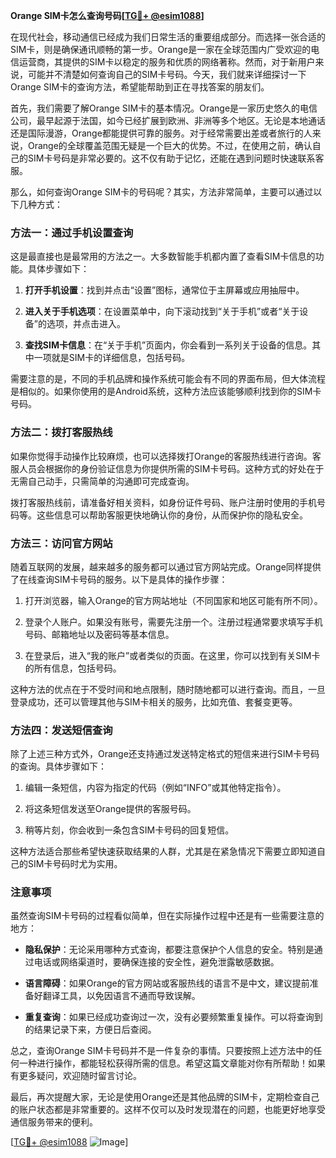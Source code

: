 **Orange SIM卡怎么查询号码[[TG💪+ @esim1088](https://t.me/s/esim1088)]**

在现代社会，移动通信已经成为我们日常生活的重要组成部分。而选择一张合适的SIM卡，则是确保通讯顺畅的第一步。Orange是一家在全球范围内广受欢迎的电信运营商，其提供的SIM卡以稳定的服务和优质的网络著称。然而，对于新用户来说，可能并不清楚如何查询自己的SIM卡号码。今天，我们就来详细探讨一下Orange SIM卡的查询方法，希望能帮助到正在寻找答案的朋友们。

首先，我们需要了解Orange SIM卡的基本情况。Orange是一家历史悠久的电信公司，最早起源于法国，如今已经扩展到欧洲、非洲等多个地区。无论是本地通话还是国际漫游，Orange都能提供可靠的服务。对于经常需要出差或者旅行的人来说，Orange的全球覆盖范围无疑是一个巨大的优势。不过，在使用之前，确认自己的SIM卡号码是非常必要的。这不仅有助于记忆，还能在遇到问题时快速联系客服。

那么，如何查询Orange SIM卡的号码呢？其实，方法非常简单，主要可以通过以下几种方式：

### 方法一：通过手机设置查询

这是最直接也是最常用的方法之一。大多数智能手机都内置了查看SIM卡信息的功能。具体步骤如下：

1. **打开手机设置**：找到并点击“设置”图标，通常位于主屏幕或应用抽屉中。
   
2. **进入关于手机选项**：在设置菜单中，向下滚动找到“关于手机”或者“关于设备”的选项，并点击进入。

3. **查找SIM卡信息**：在“关于手机”页面内，你会看到一系列关于设备的信息。其中一项就是SIM卡的详细信息，包括号码。

需要注意的是，不同的手机品牌和操作系统可能会有不同的界面布局，但大体流程是相似的。如果你使用的是Android系统，这种方法应该能够顺利找到你的SIM卡号码。

### 方法二：拨打客服热线

如果你觉得手动操作比较麻烦，也可以选择拨打Orange的客服热线进行咨询。客服人员会根据你的身份验证信息为你提供所需的SIM卡号码。这种方式的好处在于无需自己动手，只需简单的沟通即可完成查询。

拨打客服热线前，请准备好相关资料，如身份证件号码、账户注册时使用的手机号码等。这些信息可以帮助客服更快地确认你的身份，从而保护你的隐私安全。

### 方法三：访问官方网站

随着互联网的发展，越来越多的服务都可以通过官方网站完成。Orange同样提供了在线查询SIM卡号码的服务。以下是具体的操作步骤：

1. 打开浏览器，输入Orange的官方网站地址（不同国家和地区可能有所不同）。

2. 登录个人账户。如果没有账号，需要先注册一个。注册过程通常要求填写手机号码、邮箱地址以及密码等基本信息。

3. 在登录后，进入“我的账户”或者类似的页面。在这里，你可以找到有关SIM卡的所有信息，包括号码。

这种方法的优点在于不受时间和地点限制，随时随地都可以进行查询。而且，一旦登录成功，还可以管理其他与SIM卡相关的服务，比如充值、套餐变更等。

### 方法四：发送短信查询

除了上述三种方式外，Orange还支持通过发送特定格式的短信来进行SIM卡号码的查询。具体步骤如下：

1. 编辑一条短信，内容为指定的代码（例如“INFO”或其他特定指令）。

2. 将这条短信发送至Orange提供的客服号码。

3. 稍等片刻，你会收到一条包含SIM卡号码的回复短信。

这种方法适合那些希望快速获取结果的人群，尤其是在紧急情况下需要立即知道自己的SIM卡号码时尤为实用。

### 注意事项

虽然查询SIM卡号码的过程看似简单，但在实际操作过程中还是有一些需要注意的地方：

- **隐私保护**：无论采用哪种方式查询，都要注意保护个人信息的安全。特别是通过电话或网络渠道时，要确保连接的安全性，避免泄露敏感数据。
  
- **语言障碍**：如果Orange的官方网站或客服热线的语言不是中文，建议提前准备好翻译工具，以免因语言不通而导致误解。

- **重复查询**：如果已经成功查询过一次，没有必要频繁重复操作。可以将查询到的结果记录下来，方便日后查阅。

总之，查询Orange SIM卡号码并不是一件复杂的事情。只要按照上述方法中的任何一种进行操作，都能轻松获得所需的信息。希望这篇文章能对你有所帮助！如果有更多疑问，欢迎随时留言讨论。

最后，再次提醒大家，无论是使用Orange还是其他品牌的SIM卡，定期检查自己的账户状态都是非常重要的。这样不仅可以及时发现潜在的问题，也能更好地享受通信服务带来的便利。

[[TG💪+ @esim1088](https://t.me/s/esim1088) ![Image](https://i.postimg.cc/4NQfJmqS/Snipaste-2025-05-13-00-14-12.png)]